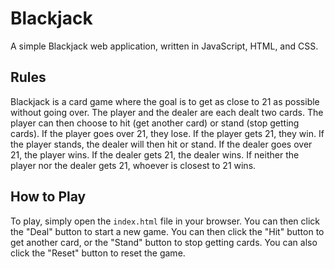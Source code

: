 # Blackjack

A simple Blackjack web application, written in JavaScript, HTML, and CSS.

## Rules

Blackjack is a card game where the goal is to get as close to 21 as possible without going over. The player and the dealer are each dealt two cards. The player can then choose to hit (get another card) or stand (stop getting cards). If the player goes over 21, they lose. If the player gets 21, they win. If the player stands, the dealer will then hit or stand. If the dealer goes over 21, the player wins. If the dealer gets 21, the dealer wins. If neither the player nor the dealer gets 21, whoever is closest to 21 wins.

## How to Play

To play, simply open the `index.html` file in your browser. You can then click the "Deal" button to start a new game. You can then click the "Hit" button to get another card, or the "Stand" button to stop getting cards. You can also click the "Reset" button to reset the game.
